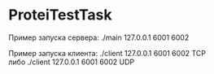 # ProteiTestTask
Пример запуска сервера: ./main 127.0.0.1 6001 6002  
  
Пример запуска клиента: ./client 127.0.0.1 6001 6002 TCP   
либо ./client 127.0.0.1 6001 6002 UDP
